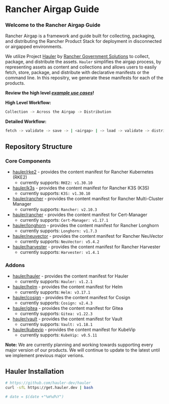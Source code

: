 # Rancher Airgap Guide

### Welcome to the Rancher Airgap Guide

Rancher Airgap is a framework and guide built for collecting, packaging, and distributing the Rancher Product Stack for deployment in disconnected or airgapped environments.

We utilize Project [Hauler](https://github.com/hauler-dev/hauler) by [Rancher Government Solutions](https://github.com/rancherfederal) to collect, package, and distribute the assets. `Hauler` simplifies the airgap process, by representing assets as content and collections and allows users to easily fetch, store, package, and distribute with declarative manifests or the command line. In this repositry, we generate these manifests for each of the products.

**Review the high level *[example use cases](examples)*!**

**High Level Workflow:**

```bash
Collection -> Across the Airgap -> Distribution
```

**Detailed Workflow:**

```bash
fetch -> validate -> save -> | <airgap> | -> load -> validate -> distribute
```

## Repository Structure

### Core Components

- [hauler/rke2](hauler/rke2/README.md) - provides the content manifest for Rancher Kubernetes (RKE2)
  - currently supports: `RKE2: v1.30.10`
- [hauler/k3s](hauler/k3s/README.md) - provides the content manifest for Rancher K3S (K3S)
  - currently supports: `K3S: v1.30.10`
- [hauler/rancher](hauler/rancher/README.md) - provides the content manifest for Rancher Multi-Cluster Manager
  - currently supports: `Rancher: v2.10.3`
- [hauler/rancher](hauler/rancher/README.md) - provides the content manifest for Cert-Manager
  - currently supports: `Cert-Manager: v1.17.1`
- [hauler/longhorn](hauler/longhorn/README.md) - provides the content manifest for Rancher Longhorn
  - currently supports: `Longhorn: v1.7.3`
- [hauler/neuvector](hauler/neuvector/README.md) - provides the content manifest for Rancher NeuVector
  - currently supports: `NeuVector: v5.4.2`
- [hauler/harvester](hauler/harvester/README.md) - provides the content manifest for Rancher Harvester
  - currently supports: `Harvester: v1.4.1`

### Addons

- [hauler/hauler](hauler/hauler/README.md) - provides the content manifest for Hauler
  - currently supports: `Hauler: v1.2.1`
- [hauler/helm](hauler/helm/README.md) - provides the content manifest for Helm
  - currently supports: `Helm: v3.17.1`
- [hauler/cosign](hauler/cosign/README.md) - provides the content manifest for Cosign
  - currently supports: `Cosign: v2.4.3`
- [hauler/gitea](hauler/gitea/README.md) - provides the content manifest for Gitea
  - currently supports: `Gitea: v1.22.3`
- [hauler/vault](hauler/vault/README.md) - provides the content manifest for Vault
  - currently supports: `Vault: v1.18.1`
- [hauler/kubevip](hauler/kubevip/README.md) - provides the content manifest for KubeVip
  - currently supports: `KubeVip: v0.5.11`

**Note:** We are currently planning and working towards supporting every major version of our products. We will continue to update to the latest until we implement previous major verions.

## Hauler Installation

```bash
# https://github.com/hauler-dev/hauler
curl -sfL https://get.hauler.dev | bash

# date = $(date +"%m%d%Y")
```
